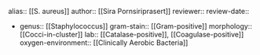 alias:: [[S. aureus]]
author:: [[Sira Pornsiriprasert]] 
reviewer::
review-date::

- genus:: [[Staphylococcus]] 
  gram-stain:: [[Gram-positive]] 
  morphology:: [[Cocci-in-cluster]]
  lab:: [[Catalase-positive]], [[Coagulase-positive]] 
  oxygen-environment:: [[Clinically Aerobic Bacteria]]